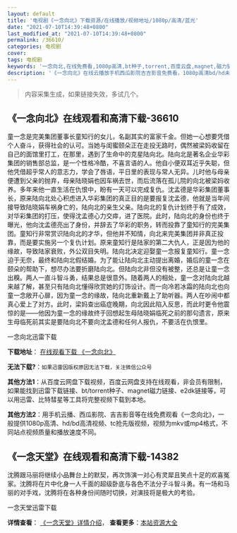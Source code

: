 ```yaml
---
layout: default
title: '电视剧《一念向北》下载资源/在线播放/视频地址/1080p/高清/蓝光'
date: "2021-07-10T14:39:48+0800"
last_modified_at: "2021-07-10T14:39:48+0800"
permalink: /36610/
categories: 电视剧
cover:
tags: 电视剧
keywords: '一念向北,在线免费看,1080p高清,bt种子,torrent,百度云盘,magnet,磁力链,迅雷下载资源'
description: '《一念向北》在线云播放手机西瓜影院吉吉影音免费看，1080p高清bd/hd未删减完整版和tc抢先枪版，mkv/mp4格式，附带bt/torrent种子、magnet/磁力链、百度云盘、网盘资源迅雷下载链接'
---
```


>内容采集生成，如果链接失效，多试几个。


## 《一念向北》在线观看和高清下载-36610

童一念是完美集团董事长童知行的女儿，名副其实的富家千金。但她一心想要凭借个人奋斗，获得社会的认可。当她与闺蜜颐朵正在走投无路时，偶然被梁妈收留在自己的面馆里打工，在那里，遇到了生命中的克星陆向北。陆向北是著名企业华彩集团的销售部总监，是一个性格冷酷，不喜言语的人。他自小便双耳近乎失聪，但他凭借超乎常人的意志力，学会了唇语，平日里的表现与常人无异。儿时他与母亲便遭到父亲的抛弃，母亲陆晓娟也因车祸去世，而后流落在孤儿院的向北被梁妈收养。多年来他一直生活在仇恨中，盼有一天可以完成复仇。沈孟德是华彩集团董事长，原来陆向北处心积虑进入华彩集团的真正目的是要报复沈孟德，他就是当年间接导致陆晓娟车祸身亡的，陆向北的亲生父亲。陆向北的复仇计划终于有了成效，对华彩集团的打压，使得沈孟德心力交瘁，进了医院。此时，陆向北的身份也终于曝光，他向沈孟德亮出了身份，并辞去了华彩的职务，转而投靠了童知行的完美集团。童知行非常赏识陆向北的才华，但他并不知情，向北来完美集团并非真正投靠，而是要实施另一个复仇计划。原来童知行是陆家的第二大仇人，正是因为他的缘故，导致陆家衰败，外公双目失明。陆向北决定迎娶童一念报复童知行。童一念迫于无奈，最终和陆向北假结婚。为了能让陆向北主动提出离婚，婚后的童一念在颐朵的帮助下，想尽办法要折磨陆向北。但陆向北非但没有被整，还总是让童一念出糗。两人一直斗智斗勇，结果总是很意外。随着两人的相处，童一念对陆向北越来越了解，甚至只有陆向北懂得欣赏她的灯饰设计。而一向冷若冰霜的陆向北也向童一念敞开心扉，因为童一念的缘故，陆向北重新戴上了助听器。两人在吵闹中都真心爱上了对方。此时，梁妈查出癌症晚期，向北因此陷入反思，而此时更令他震惊的是——他因为童一念的缘故终于回想起生母陆晓娟临死之前的那句遗言，原来生母临死前其实是要陆向北不要向沈孟德和任何人报仇，不要活在仇恨里。<!---剧情end--->


一念向北迅雷下载

**下载地址**： [在线观看下载 《一念向北》](https://www.993dy.com//vod-detail-id-13367.html) 


**无法下载?**：`如果迅雷因版权原因无法下载，关注微信公众号 `

**其他方法1**：从百度云网盘下载视频，百度云网盘支持在线观看，非会员有限制，如果能找到迅雷下载链接、bt/torrent种子、magnet磁力链接、e2dk链接等，可以用迅雷、比特彗星等工具将完整视频下载到本地。

**其他方法2**：用手机云播、西瓜影院、吉吉影音等在线免费观看《一念向北》，一般提供1080p高清、hd/bd高清视频、tc抢先版视频，视频为mkv或mp4格式，不同站点视频质量和播放速度不同。


## 《一念天堂》在线观看和高清下载-14382

沈腾跟马丽将继续小品舞台上的默契，再次饰演一对心有灵犀且笑点十足的欢喜冤家。沈腾将在片中化身一人千面的超级卧底与各色不法分子斗智斗勇。有一场和马丽的对手戏，沈腾将在各种身份间随时切换，对演技将是极大的考验。<!---剧情end--->


一念天堂迅雷下载

**详情查看**： [《一念天堂》详情介绍](/movie/14382/)， **查看更多**：[本站资源大全](/movie/t/all/)

